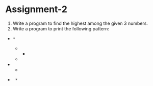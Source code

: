 # Assignment-2
1. Write a program to find the highest among the given 3 numbers.
2. Write a program to print the following pattern:
*     *
  * *
   *
 *   *
*      *
